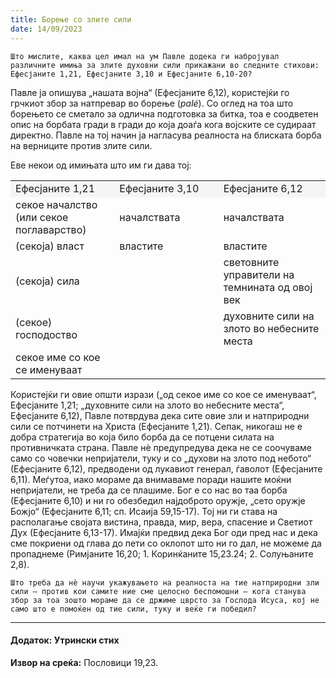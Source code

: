 ```yaml
---
title: Борење со злите сили
date: 14/09/2023
---
```


`Што мислите, каква цел имал на ум Павле додека ги набројувал различните имиња за злите духовни сили прикажани во следните стихови: Ефесјаните 1,21, Ефесјаните 3,10 и Ефесјаните 6,10-20?`

Павле ја опишува „нашата војна“ (Ефесјаните 6,12), користејќи го грчкиот збор за натпревар во борење (*palé*). Со оглед на тоа што борењето се сметало за одлична подготовка за битка, тоа е соодветен опис на борбата гради в гради до која доаѓа кога војските се судираат директно. Павле на тој начин ја нагласува реалноста на блиската борба на верниците против злите сили.

Еве некои од имињата што им ги дава тој:

<table>
    <tr style="background-color: whitesmoke">
        <td style="width: 33%">Ефесjaните 1,21</td>
        <td style="width: 33%">Ефесjaните 3,10</td>
        <td>Ефесjaните 6,12</td>
    </tr>
    <tr>
        <td>секое началство (или секое поглаварство)</td>
        <td>началствата</td>
        <td>началствата</td>
    </tr>
    <tr>
        <td>(секоја) власт</td>
        <td>властите</td>
        <td>властите</td>
    </tr>
    <tr>
        <td>(секоја) сила</td>
        <td></td>
        <td>световните управители на темнината од овој век</td>
    </tr>
    <tr>
        <td>(секое) господоство</td>
        <td></td>
        <td>духовните сили на злото во небесните места</td>
    </tr>
    <tr>
        <td>секое име со кое се именуваат</td>
        <td></td>
        <td></td>
    </tr>
</table>

Користејќи ги овие општи изрази („од секое име со кое се именуваат“, Ефесјаните 1,21; „духовните сили на злото во небесните места“, Ефесјаните 6,12), Павле потврдува дека сите овие зли и натприродни сили се потчинети на Христa (Ефесјаните 1,21). Сепак, никогаш не е добра стратегија во која било борба да се потцени силата на противничката страна. Павле нѐ предупредува дека не се соочуваме само со човечки непријатели, туку и со „духови на злото под небото“ (Ефесјаните 6,12), предводени од лукавиот генерал, ѓаволот (Ефесјаните 6,11). Меѓутоа, иако мораме да внимаваме поради нашите моќни непријатели, не треба да се плашиме. Бог е со нас во таа борба (Ефесјаните 6,10) и ни го обезбедил најдоброто оружје, „сето оружје Божјо“ (Ефесјаните 6,11; сп. Исаија 59,15-17). Тој ни ги става на располагање својата вистина, правда, мир, вера, спасение и Светиот Дух (Ефесјаните 6,13-17). Имајќи предвид дека Бог оди пред нас и дека сме покриени од глава до пети со оклопот што ни го дал, не можеме да пропаднеме (Римјаните 16,20; 1. Коринќаните 15,23.24; 2. Солуњаните 2,8).

`Што треба да нè научи укажувањето на реалноста на тие натприродни зли сили – против кои самите ние сме целосно беспомошни – кога станува збор за тоа зошто мораме да се држиме цврсто за Господа Исуса, кој не само што е помоќен од тие сили, туку и веќе ги победил?`

---

#### Додаток: Утрински стих

**Извор на среќа:** Пословици 19,23.